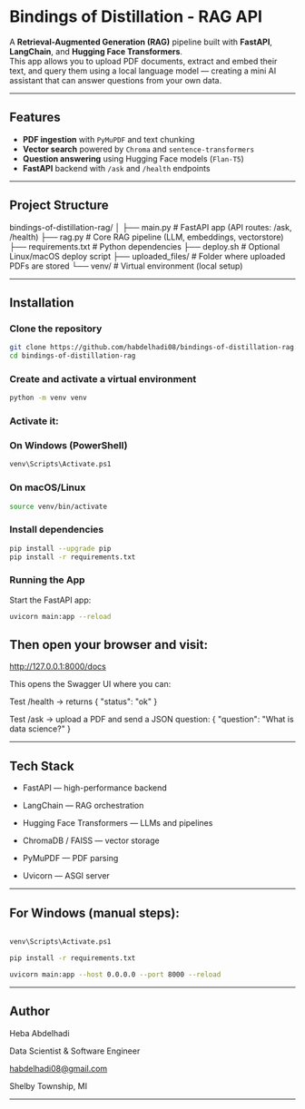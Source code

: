 # Bindings of Distillation - RAG API

A **Retrieval-Augmented Generation (RAG)** pipeline built with **FastAPI**, **LangChain**, and **Hugging Face Transformers**.  
This app allows you to upload PDF documents, extract and embed their text, and query them using a local language model — creating a mini AI assistant that can answer questions from your own data.

---

## Features

- **PDF ingestion** with `PyMuPDF` and text chunking  
- **Vector search** powered by `Chroma` and `sentence-transformers`  
- **Question answering** using Hugging Face models (`Flan-T5`)  
- **FastAPI** backend with `/ask` and `/health` endpoints  

---

## Project Structure
bindings-of-distillation-rag/
│
├── main.py # FastAPI app (API routes: /ask, /health)
├── rag.py # Core RAG pipeline (LLM, embeddings, vectorstore)
├── requirements.txt # Python dependencies
├── deploy.sh # Optional Linux/macOS deploy script
├── uploaded_files/ # Folder where uploaded PDFs are stored
└── venv/ # Virtual environment (local setup)

---

## Installation

### Clone the repository

```bash
git clone https://github.com/habdelhadi08/bindings-of-distillation-rag.git
cd bindings-of-distillation-rag
```
### Create and activate a virtual environment

```bash
python -m venv venv
```
### Activate it:
### On Windows (PowerShell)

```bash
venv\Scripts\Activate.ps1
```
### On macOS/Linux

```bash
source venv/bin/activate
```

### Install dependencies

```bash
pip install --upgrade pip
pip install -r requirements.txt
```

### Running the App
Start the FastAPI app:

```bash
uvicorn main:app --reload
```
## Then open your browser and visit:
http://127.0.0.1:8000/docs

This opens the Swagger UI where you can:

Test /health → returns { "status": "ok" }

Test /ask → upload a PDF and send a JSON question:
{
  "question": "What is data science?"
}

---

## Tech Stack

- FastAPI — high-performance backend

- LangChain — RAG orchestration

- Hugging Face Transformers — LLMs and pipelines

- ChromaDB / FAISS — vector storage

- PyMuPDF — PDF parsing

- Uvicorn — ASGI server

---

## For Windows (manual steps):

```bash

venv\Scripts\Activate.ps1

pip install -r requirements.txt

uvicorn main:app --host 0.0.0.0 --port 8000 --reload
```
---

## Author

Heba Abdelhadi

Data Scientist & Software Engineer

habdelhadi08@gmail.com

Shelby Township, MI

---


